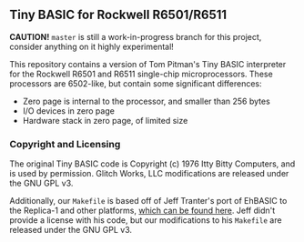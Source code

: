 Tiny BASIC for Rockwell R6501/R6511
-----------------------------------

**CAUTION!** `master` is still a work-in-progress branch for this project, consider anything on it highly experimental!

This repository contains a version of Tom Pitman's Tiny BASIC interpreter for the Rockwell R6501 and R6511 single-chip microprocessors. These processors are 6502-like, but contain some significant differences:

* Zero page is internal to the processor, and smaller than 256 bytes
* I/O devices in zero page
* Hardware stack in zero page, of limited size

### Copyright and Licensing

The original Tiny BASIC code is Copyright (c) 1976 Itty Bitty Computers, and is used by permission. Glitch Works, LLC modifications are released under the GNU GPL v3.

Additionally, our `Makefile` is based off of Jeff Tranter's port of EhBASIC to the Replica-1 and other platforms, [which can be found here](https://github.com/jefftranter/6502/tree/master/asm/ehbasic). Jeff didn't provide a license with his code, but our modifications to his `Makefile` are released under the GNU GPL v3.
